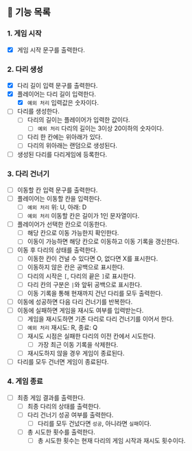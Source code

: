 ## 📄 기능 목록

### 1. 게임 시작

- [x] 게임 시작 문구를 출력한다.

### 2. 다리 생성

- [x] 다리 길이 입력 문구를 출력한다.
- [x] 플레이어는 다리 길이 입력한다.
    - [x] `예외 처리` 입력값은 숫자이다.
- [ ] 다리를 생성한다.
    - [ ] 다리의 길이는 플레이어가 입력한 값이다.
        - [ ] `예외 처리` 다리의 길이는 3이상 20이하의 숫자이다.
    - [ ] 다리 한 칸에는 위아래가 있다.
    - [ ] 다리의 위아래는 랜덤으로 생성된다.
- [ ] 생성된 다리를 다리게임에 등록한다.

### 3. 다리 건너기

- [ ] 이동할 칸 입력 문구를 출력한다.
- [ ] 플레이어는 이동할 칸을 입력한다.
    - [ ] `예외 처리` 위: U, 아래: D
    - [ ] `예외 처리` 이동할 칸은 길이가 1인 문자열이다.
- [ ] 플레이어가 선택한 칸으로 이동한다.
    - [ ] 해당 칸으로 이동 가능한지 확인한다.
    - [ ] 이동이 가능하면 해당 칸으로 이동하고 이동 기록을 갱신한다.
- [ ] 이동 후 다리의 상태를 출력한다.
    - [ ] 이동한 칸이 건널 수 있다면 O, 없다면 X를 표시한다.
    - [ ] 이동하지 않은 칸은 공백으로 표시한다.
    - [ ] 다리의 시작은 `[`, 다리의 끝은 `]`로 표시한다.
    - [ ] 다리 칸의 구분은 `|`와 앞뒤 공백으로 표시한다.
    - [ ] 이동 기록을 통해 현재까지 건넌 다리를 모두 출력한다.
- [ ] 이동에 성공하면 다음 다리 건너기를 반복한다.
- [ ] 이동에 실패하면 게임을 재시도 여부를 입력받는다.
    - [ ] 게임을 재시도하면 기존 다리로 다리 건너기를 이어서 한다.
    - [ ] `예외 처리` 재시도: R, 종료: Q
    - [ ] 재시도 시점은 실패한 다리의 이전 칸에서 시도한다.
      - [ ] 가장 최근 이동 기록을 삭제한다.
    - [ ] 재시도하지 않을 경우 게임이 종료된다.
- [ ] 다리를 모두 건너면 게임이 종료된다.

### 4. 게임 종료

- [ ] 최종 게임 결과를 출력한다.
    - [ ] 최종 다리의 상태를 출력한다.
    - [ ] 다리 건너기 성공 여부를 출력한다.
        - [ ] 다리를 모두 건넜다면 `성공`, 아니라면 `실패`이다.
    - [ ] 총 시도한 횟수를 출력한다.
        - [ ] 총 시도한 횟수는 현재 다리의 게임 시작과 재시도 횟수이다.
